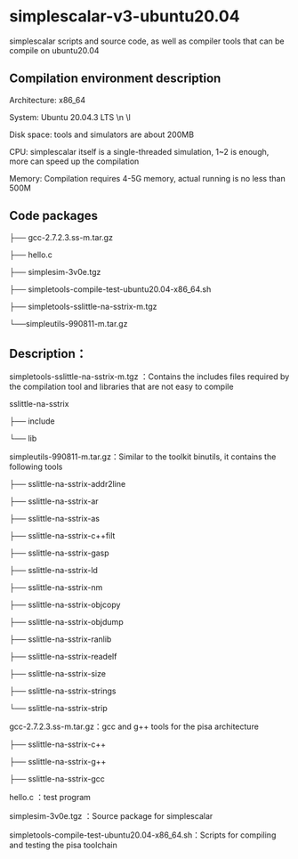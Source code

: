 # simplescalar-v3-ubuntu20.04
 simplescalar scripts and source code, as well as compiler tools that can be compile on ubuntu20.04


## Compilation environment description

Architecture: x86_64

System: Ubuntu 20.04.3 LTS \n \l

Disk space: tools and simulators are about 200MB

CPU: simplescalar itself is a single-threaded simulation, 1~2 is enough, more can speed up the compilation

Memory: Compilation requires 4-5G memory, actual running is no less than 500M


## Code packages 

├── gcc-2.7.2.3.ss-m.tar.gz

├── hello.c

├── simplesim-3v0e.tgz

├── simpletools-compile-test-ubuntu20.04-x86_64.sh

├── simpletools-sslittle-na-sstrix-m.tgz

└──simpleutils-990811-m.tar.gz



## Description：


simpletools-sslittle-na-sstrix-m.tgz ：Contains the includes files required by the compilation tool and libraries that are not easy to compile

sslittle-na-sstrix

├── include

└── lib


simpleutils-990811-m.tar.gz：Similar to the toolkit binutils, it contains the following tools

├── sslittle-na-sstrix-addr2line

├── sslittle-na-sstrix-ar

├── sslittle-na-sstrix-as

├── sslittle-na-sstrix-c++filt

├── sslittle-na-sstrix-gasp

├── sslittle-na-sstrix-ld

├── sslittle-na-sstrix-nm

├── sslittle-na-sstrix-objcopy

├── sslittle-na-sstrix-objdump

├── sslittle-na-sstrix-ranlib

├── sslittle-na-sstrix-readelf

├── sslittle-na-sstrix-size

├── sslittle-na-sstrix-strings

└── sslittle-na-sstrix-strip


gcc-2.7.2.3.ss-m.tar.gz：gcc and g++ tools for the pisa architecture

├── sslittle-na-sstrix-c++

├── sslittle-na-sstrix-g++

├── sslittle-na-sstrix-gcc

 
hello.c ：test program

simplesim-3v0e.tgz ：Source package for simplescalar

simpletools-compile-test-ubuntu20.04-x86_64.sh：Scripts for compiling and testing the pisa toolchain
